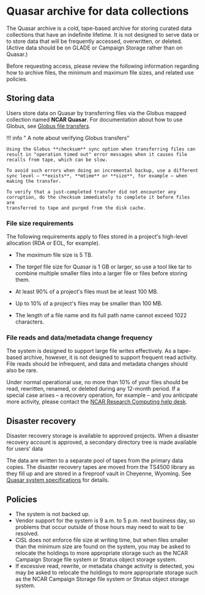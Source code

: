 # Quasar archive for data collections

The Quasar archive is a cold, tape-based archive for storing curated
data collections that have an indefinite lifetime. It is not designed to
serve data or to store data that will be frequently accessed,
overwritten, or deleted. (Active data should be on GLADE or Campaign
Storage rather than on Quasar.)

Before requesting access, please review the following information
regarding how to archive files, the minimum and maximum file sizes, and
related use policies.

## Storing data

Users store data on Quasar by transferring files via the Globus mapped
collection named **NCAR Quasar**. For documentation about how to use
Globus, see [Globus file transfers](../data-transfer/globus/index.md).

!!! info " A note about verifying Globus transfers"

    Using the Globus **checksum** sync option when transferring files can
    result in "operation timed out" error messages when it causes file
    recalls from tape, which can be slow.

    To avoid such errors when doing an incremental backup, use a different
    sync level – **exists**, **mtime** or **size**, for example – when
    making the transfer.

    To verify that a just-completed transfer did not encounter any
    corruption, do the checksum immediately to complete it before files are
    transferred to tape and purged from the disk cache.

### File size requirements

The following requirements apply to files stored in a project's
high-level allocation (RDA or EOL, for example).

- The *maximum* file size is 5 TB.

- The *target* file size for Quasar is 1 GB or larger, so use a tool
  like tar to combine multiple smaller files into a larger file or files
  before storing them.
- At least 90% of a project's files must be at least 100 MB.
- Up to 10% of a project's files may be smaller than 100 MB.
- The length of a file name and its full path name cannot exceed 1022
  characters.

### File reads and data/metadata change frequency

The system is designed to support large file writes effectively. As a
tape-based archive, however, it is not designed to support frequent read
activity. File reads should be infrequent, and data and metadata changes
should also be rare.

Under normal operational use, no more than 10% of your files should be
read, rewritten, renamed, or deleted during any 12-month period. If a
special case arises – a recovery operation, for example – and you
anticipate more activity, please contact the [NCAR Research Computing
help desk](https://rchelp.ucar.edu/).

## Disaster recovery

Disaster recovery storage is available to approved projects. When a
disaster recovery account is approved, a secondary directory tree is
made available for users’ data

The data are written to a separate pool of tapes from the primary data
copies. The disaster recovery tapes are moved from the TS4500 library as
they fill up and are stored in a fireproof vault in Cheyenne, Wyoming.
See [Quasar system specifications](./quasar+system+specifications.md) for
details.

## Policies
- The system is not backed up.
- Vendor support for the system is 9 a.m. to 5 p.m. next business day,
  so problems that occur outside of those hours may need to wait to be
  resolved.
- CISL does not enforce file size at writing time, but when files
  smaller than the minimum size are found on the system, you may be
  asked to relocate the holdings to more appropriate storage such as the
  NCAR Campaign Storage file system or Stratus object storage system.
- If excessive read, rewrite, or metadata change activity is detected,
  you may be asked to relocate the holdings to more appropriate storage
  such as the NCAR Campaign Storage file system or Stratus object
  storage system.
